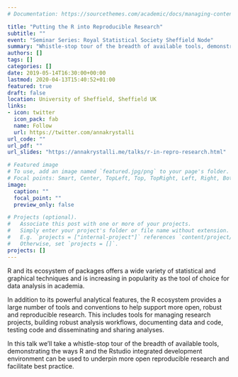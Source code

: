 ```yaml
---
# Documentation: https://sourcethemes.com/academic/docs/managing-content/

title: "Putting the R into Reproducible Research"
subtitle: ""
event: "Seminar Series: Royal Statistical Society Sheffield Node"
summary: "Whistle-stop tour of the breadth of available tools, demonstrating the ways R and the Rstudio integrated development environment can be used to underpin more open reproducible research and facilitate best practice"
authors: []
tags: []
categories: []
date: 2019-05-14T16:30:00+00:00
lastmod: 2020-04-13T15:40:52+01:00
featured: true
draft: false
location: University of Sheffield, Sheffield UK
links:
- icon: twitter
  icon_pack: fab
  name: Follow
  url: https://twitter.com/annakrystalli
url_code: ""
url_pdf: ""
url_slides: "https://annakrystalli.me/talks/r-in-repro-research.html"

# Featured image
# To use, add an image named `featured.jpg/png` to your page's folder.
# Focal points: Smart, Center, TopLeft, Top, TopRight, Left, Right, BottomLeft, Bottom, BottomRight.
image:
  caption: ""
  focal_point: ""
  preview_only: false

# Projects (optional).
#   Associate this post with one or more of your projects.
#   Simply enter your project's folder or file name without extension.
#   E.g. `projects = ["internal-project"]` references `content/project/deep-learning/index.md`.
#   Otherwise, set `projects = []`.
projects: []
---
```


R and its ecosystem of packages offers a wide variety of statistical and graphical techniques and is increasing in popularity as the tool of choice for data analysis in academia.

In addition to its powerful analytical features, the R ecosystem provides a large number of tools and conventions to help support more open, robust and reproducible research. This includes tools for managing research projects, building robust analysis workflows, documenting data and code, testing code and disseminating and sharing analyses.

In this talk we’ll take a whistle-stop tour of the breadth of available tools, demonstrating the ways R and the Rstudio integrated development environment can be used to underpin more open reproducible research and facilitate best practice.